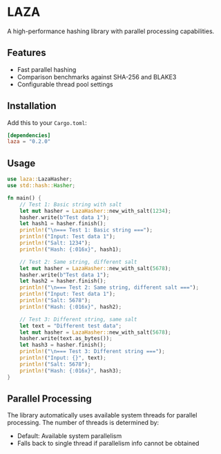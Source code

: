 # LAZA

A high-performance hashing library with parallel processing capabilities.

## Features
- Fast parallel hashing
- Comparison benchmarks against SHA-256 and BLAKE3
- Configurable thread pool settings

## Installation

Add this to your `Cargo.toml`:

```toml 
[dependencies]
laza = "0.2.0"
```

## Usage

```rust
use laza::LazaHasher;
use std::hash::Hasher;

fn main() {
    // Test 1: Basic string with salt
    let mut hasher = LazaHasher::new_with_salt(1234);
    hasher.write(b"Test data 1");
    let hash1 = hasher.finish();
    println!("\n=== Test 1: Basic string ===");
    println!("Input: Test data 1");
    println!("Salt: 1234");
    println!("Hash: {:016x}", hash1);

    // Test 2: Same string, different salt
    let mut hasher = LazaHasher::new_with_salt(5678);
    hasher.write(b"Test data 1");
    let hash2 = hasher.finish();
    println!("\n=== Test 2: Same string, different salt ===");
    println!("Input: Test data 1");
    println!("Salt: 5678"); 
    println!("Hash: {:016x}", hash2);

    // Test 3: Different string, same salt
    let text = "Different test data";
    let mut hasher = LazaHasher::new_with_salt(5678);
    hasher.write(text.as_bytes());
    let hash3 = hasher.finish();
    println!("\n=== Test 3: Different string ===");
    println!("Input: {}", text);
    println!("Salt: 5678");
    println!("Hash: {:016x}", hash3);
}
```

## Parallel Processing
The library automatically uses available system threads for parallel processing. The number of threads is determined by:

- Default: Available system parallelism
- Falls back to single thread if parallelism info cannot be obtained